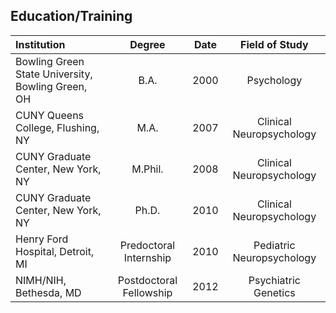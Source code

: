 ## Education/Training 

|     Institution              |         Degree          |  Date   |      Field of Study       |
| :-------------------------------------- | :---------------------: | :-----: | :-----------------------: |
| Bowling Green State University, Bowling Green, OH | B.A.| 2000 | Psychology  |
| CUNY Queens College, Flushing, NY |   M.A.           |  2007   | Clinical Neuropsychology  |
| CUNY Graduate Center, New York, NY |  M.Phil.         |  2008   | Clinical Neuropsychology  |
| CUNY Graduate Center, New York, NY |  Ph.D.          |  2010   | Clinical Neuropsychology  |
| Henry Ford Hospital, Detroit, MI  |  Predoctoral Internship| 2010 | Pediatric Neuropsychology |
| NIMH/NIH, Bethesda, MD | Postdoctoral Fellowship |  2012   |   Psychiatric Genetics    |
